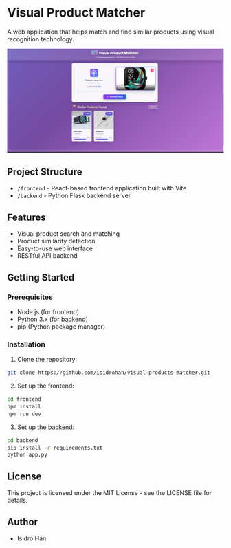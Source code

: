 # Visual Product Matcher

A web application that helps match and find similar products using visual recognition technology.

![Visual Product Matcher](frontend/public/visualimage.jpg)

## Project Structure

- `/frontend` - React-based frontend application built with Vite
- `/backend` - Python Flask backend server

## Features

- Visual product search and matching
- Product similarity detection
- Easy-to-use web interface
- RESTful API backend

## Getting Started

### Prerequisites

- Node.js (for frontend)
- Python 3.x (for backend)
- pip (Python package manager)

### Installation

1. Clone the repository:
```bash
git clone https://github.com/isidrohan/visual-products-matcher.git
```

2. Set up the frontend:
```bash
cd frontend
npm install
npm run dev
```

3. Set up the backend:
```bash
cd backend
pip install -r requirements.txt
python app.py
```

## License

This project is licensed under the MIT License - see the LICENSE file for details.

## Author

- Isidro Han